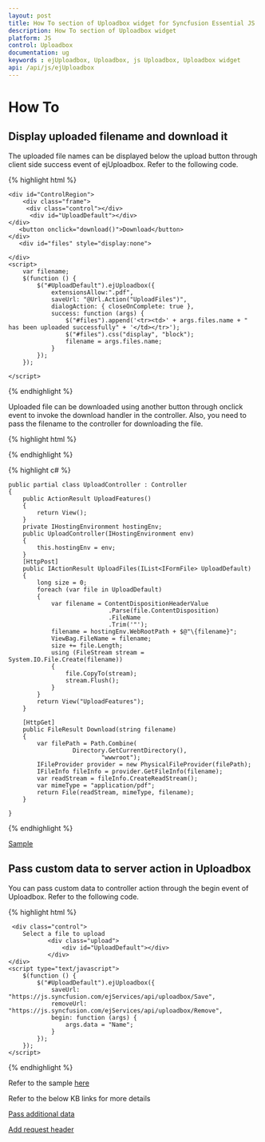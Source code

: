 ```yaml
---
layout: post
title: How To section of Uploadbox widget for Syncfusion Essential JS
description: How To section of Uploadbox widget
platform: JS
control: Uploadbox
documentation: ug
keywords : ejUploadbox, Uploadbox, js Uploadbox, Uploadbox widget
api: /api/js/ejUploadbox
---
```


# How To

## Display uploaded filename and download it

The uploaded file names can be displayed below the upload button through client side success event of ejUploadbox. Refer to the following code.

{% highlight html %}

    <div id="ControlRegion">
        <div class="frame">
         <div class="control"></div>
          <div id="UploadDefault"></div>
    </div>
       <button onclick="download()">Download</button>
    </div>
       <div id="files" style="display:none">

    </div>
    <script>
        var filename;
        $(function () {
            $("#UploadDefault").ejUploadbox({
                extensionsAllow:".pdf",
                saveUrl: "@Url.Action("UploadFiles")",
                dialogAction: { closeOnComplete: true },
                success: function (args) {
                    $("#files").append('<tr><td>' + args.files.name + " has been uploaded successfully" + '</td></tr>');
                    $("#files").css("display", "block");
                    filename = args.files.name;
                }
            });
        });

    </script>
        
{% endhighlight %}

Uploaded file can be downloaded using another button through onclick event to invoke the download handler in the controller.  Also, you need to pass the filename to the controller for downloading the file. 

{% highlight html %}
  <script>
        var filename;
        $(function () {
            $("#UploadDefault").ejUploadbox({
                extensionsAllow:".pdf",
                saveUrl: "@Url.Action("UploadFiles")",
                dialogAction: { closeOnComplete: true },
                success: function (args) {
                    $("#files").append('<tr><td>' + args.files.name + " has been uploaded successfully" + '</td></tr>');
                    $("#files").css("display", "block");
                    filename = args.files.name;
                }
            });
        });

        function download() {
            var url = "/Upload/Download?filename=" + filename;
            window.location.href = url;
        }
    </script>
    
{% endhighlight %}

{% highlight c# %}

    public partial class UploadController : Controller
    {
        public ActionResult UploadFeatures()
        {
            return View();
        }
        private IHostingEnvironment hostingEnv;
        public UploadController(IHostingEnvironment env)
        {
            this.hostingEnv = env;
        }
        [HttpPost]
        public IActionResult UploadFiles(IList<IFormFile> UploadDefault)
        {
            long size = 0;
            foreach (var file in UploadDefault)
            {
                var filename = ContentDispositionHeaderValue
                                .Parse(file.ContentDisposition)
                                .FileName
                                .Trim('"');
                filename = hostingEnv.WebRootPath + $@"\{filename}";
                ViewBag.FileName = filename;
                size += file.Length;
                using (FileStream stream = System.IO.File.Create(filename))
                {
                    file.CopyTo(stream);
                    stream.Flush();
                }
            }
            return View("UploadFeatures");
        }

        [HttpGet]
        public FileResult Download(string filename)
        {
            var filePath = Path.Combine(
                      Directory.GetCurrentDirectory(),
                              "wwwroot");
            IFileProvider provider = new PhysicalFileProvider(filePath);
            IFileInfo fileInfo = provider.GetFileInfo(filename);
            var readStream = fileInfo.CreateReadStream();
            var mimeType = "application/pdf";
            return File(readStream, mimeType, filename);
        }     
       
    }
{% endhighlight %}

 [Sample](http://www.syncfusion.com/downloads/support/directtrac/215167/ze/Upload145137776)         

 ## Pass custom data to server action in Uploadbox

 You can pass custom data to controller action through the begin event of Uploadbox. Refer to the following code.

 {% highlight html %}
          
     <div class="control">
        Select a file to upload
               <div class="upload">
                   <div id="UploadDefault"></div>
               </div>
    </div>
    <script type="text/javascript">
        $(function () {
            $("#UploadDefault").ejUploadbox({
                saveUrl: "https://js.syncfusion.com/ejServices/api/uploadbox/Save",
                removeUrl: "https://js.syncfusion.com/ejServices/api/uploadbox/Remove",
                begin: function (args) {
                    args.data = "Name";
                }
            });
        });
    </script>

 {% endhighlight %}

Refer to the sample [here](https://jsplayground.syncfusion.com/vbew2qvj)

Refer to the below KB links for more details 

[Pass additional data](https://www.syncfusion.com/kb/5150/how-to-pass-additional-data-to-save-handler-in-uploadbox)

[Add request header](https://www.syncfusion.com/kb/10137/add-request-header-for-upload-action)